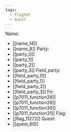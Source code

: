```yaml
---
tags:
  - FlagSet
  - Quest
---
```

Name:
- [[name_14]]
- [[name_8]]
Party:
- [[party_0]]
- [[party_1]]
- [[party_2]]
- [[party_3]]
Field_party:
- [[field_party_0]]
- [[field_party_1]]
- [[field_party_2]]
- [[field_party_3]]
Fn:
- [[p7011_function28]]
- [[p7011_function29]]
- [[p7011_function30]]
- [[p7011_function31]]
Flag:
- [[flag_11272]]
Quest:
- [[quest_60]]
